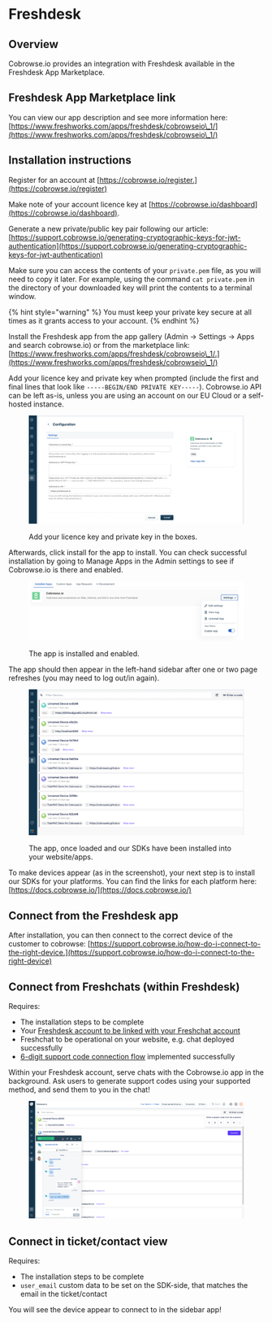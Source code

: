 # Freshdesk

## Overview

Cobrowse.io provides an integration with Freshdesk available in the Freshdesk App Marketplace.&#x20;

## Freshdesk App Marketplace link

You can view our app description and see more information here: [https://www.freshworks.com/apps/freshdesk/cobrowseio\_1/](https://www.freshworks.com/apps/freshdesk/cobrowseio\_1/)

## Installation instructions

Register for an account at [https://cobrowse.io/register.](https://cobrowse.io/register)

Make note of your account licence key at [https://cobrowse.io/dashboard](https://cobrowse.io/dashboard).

Generate a new private/public key pair following our article: [https://support.cobrowse.io/generating-cryptographic-keys-for-jwt-authentication](https://support.cobrowse.io/generating-cryptographic-keys-for-jwt-authentication)

Make sure you can access the contents of your `private.pem` file, as you will need to copy it later.  For example, using the command `cat private.pem` in the directory of your downloaded key will print the contents to a terminal window.

{% hint style="warning" %}
You must keep your private key secure at all times as it grants access to your account.
{% endhint %}

Install the Freshdesk app from the app gallery (Admin -> Settings -> Apps and search cobrowse.io) or from the marketplace link: [https://www.freshworks.com/apps/freshdesk/cobrowseio\_1/.](https://www.freshworks.com/apps/freshdesk/cobrowseio\_1/)

Add your licence key and private key when prompted (include the first and final lines that look like  `-----BEGIN/END PRIVATE KEY-----`). Cobrowse.io API can be left as-is, unless you are using an account on our EU Cloud or a self-hosted instance.&#x20;

<figure><img src="../../.gitbook/assets/Screenshot 2022-11-23 at 14.04.57.png" alt=""><figcaption><p>Add your licence key and private key in the boxes. </p></figcaption></figure>

Afterwards, click install for the app to install. You can check successful installation by going to Manage Apps in the Admin settings to see if Cobrowse.io is there and enabled.

<figure><img src="../../.gitbook/assets/Screenshot 2022-11-23 at 14.09.40.png" alt=""><figcaption><p>The app is installed and enabled. </p></figcaption></figure>

The app should then appear in the left-hand sidebar after one or two page refreshes (you may need to log out/in again).

<figure><img src="../../.gitbook/assets/Screenshot 2022-11-23 at 14.19.27.png" alt=""><figcaption><p>The app, once loaded and our SDKs have been installed into your website/apps.</p></figcaption></figure>

To make devices appear (as in the screenshot), your next step is to install our SDKs for your platforms. You can find the links for each platform here: [https://docs.cobrowse.io/](https://docs.cobrowse.io/)

## Connect from the Freshdesk app

After installation, you can then connect to the correct device of the customer to cobrowse: [https://support.cobrowse.io/how-do-i-connect-to-the-right-device.](https://support.cobrowse.io/how-do-i-connect-to-the-right-device)

## Connect from Freshchats (within Freshdesk)

Requires:

* The installation steps to be complete
* Your [Freshdesk account to be linked with your Freshchat account](https://support.freshchat.com/en/support/solutions/articles/50000000131-freshdesk-support-desk-integration)
* Freshchat to be operational on your website, e.g. chat deployed successfully
* [6-digit support code connection flow](https://support.cobrowse.io/how-do-i-connect-to-the-right-device) implemented successfully

Within your Freshdesk account, serve chats with the Cobrowse.io app in the background. Ask users to generate support codes using your supported method, and send them to you in the chat!

<figure><img src="../../.gitbook/assets/Screenshot 2022-11-23 at 15.14.14.png" alt=""><figcaption></figcaption></figure>

## Connect in ticket/contact view

Requires:

* The installation steps to be complete
* `user_email` custom data to be set on the SDK-side, that matches the email in the ticket/contact

You will see the device appear to connect to in the sidebar app!



